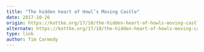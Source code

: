 ```yaml
---
title: "The hidden heart of Howl’s Moving Castle"
date: 2017-10-26
origin: https://kottke.org/17/10/the-hidden-heart-of-howls-moving-castle
alternate: https://kottke.org/17/10/the-hidden-heart-of-howls-moving-castle
type: link
author: Tim Carmody
---
```


